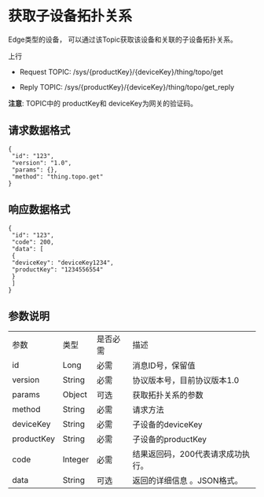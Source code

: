# 获取子设备拓扑关系

Edge类型的设备， 可以通过该Topic获取该设备和关联的子设备拓扑关系。

上行
- Request TOPIC: /sys/{productKey}/{deviceKey}/thing/topo/get

- Reply TOPIC: /sys/{productKey}/{deviceKey}/thing/topo/get_reply

**注意**: TOPIC中的 productKey和 deviceKey为网关的验证码。

## 请求数据格式

```
{
 "id": "123",
 "version": "1.0",
 "params": {},
 "method": "thing.topo.get"
}

```

## 响应数据格式

```
{
 "id": "123",
 "code": 200,
 "data": [
 {
 "deviceKey": "deviceKey1234",
 "productKey": "1234556554"
 }
 ]
}

```

## 参数说明

<table>
  <tr>
    <td>参数 </td>
    <td>类型 </td>
    <td>是否必需 </td>
    <td>描述 </td>
  </tr>
  <tr>
    <td>id</td>
    <td>Long</td>
    <td>必需 </td>
    <td>消息ID号，保留值 </td>
  </tr>
  <tr>
    <td>version</td>
    <td>String</td>
    <td>必需 </td>
    <td>协议版本号，目前协议版本1.0</td>
  </tr>
  <tr>
    <td>params</td>
    <td>Object</td>
    <td>可选 </td>
    <td>获取拓扑关系的参数 </td>
  </tr>
  <tr>
    <td>method</td>
    <td>String</td>
    <td>必需 </td>
    <td>请求方法 </td>
  </tr>
  <tr>
    <td>deviceKey</td>
    <td>String</td>
    <td>必需 </td>
    <td>子设备的deviceKey </td>
  </tr>
  <tr>
    <td>productKey</td>
    <td>String</td>
    <td>必需 </td>
    <td>子设备的productKey</td>
  </tr>
  <tr>
    <td>code</td>
    <td>Integer</td>
    <td>必需 </td>
    <td>结果返回码，200代表请求成功执行。 </td>
  </tr>
  <tr>
    <td>data </td>
    <td>String </td>
    <td>可选 </td>
    <td>返回的详细信息 。JSON格式。 </td>
  </tr>
</table>
